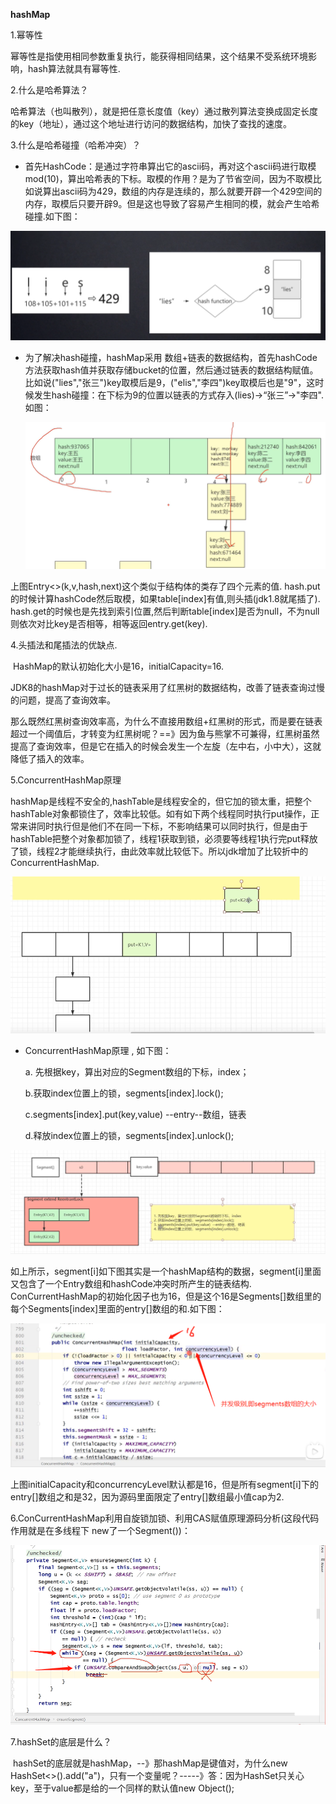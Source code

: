 **hashMap**

1.幂等性

​		幂等性是指使用相同参数重复执行，能获得相同结果，这个结果不受系统环境影响，hash算法就具有幂等性.

2.什么是哈希算法？

​	哈希算法（也叫散列），就是把任意长度值（key）通过散列算法变换成固定长度的key（地址），通过这个地址进行访问的数据结构，加快了查找的速度。

3.什么是哈希碰撞（哈希冲突）？

- 首先HashCode：是通过字符串算出它的ascii码，再对这个ascii码进行取模mod(10)，算出哈希表的下标。取模的作用？是为了节省空间，因为不取模比如说算出ascii码为429，数组的内存是连续的，那么就要开辟一个429空间的内存，取模后只要开辟9。但是这也导致了容易产生相同的模，就会产生哈希碰撞.如下图：

![](./images/6.jpg)

- 为了解决hash碰撞，hashMap采用 数组+链表的数据结构，首先hashCode方法获取hash值并获取存储bucket的位置，然后通过链表的数据结构赋值。比如说("lies","张三")key取模后是9，("elis","李四")key取模后也是"9"，这时候发生hash碰撞：在下标为9的位置以链表的方式存入(lies)->“张三”->"李四".如图：

  ![](./images/7.jpg)

上图Entry<>(k,v,hash,next)这个类似于结构体的类存了四个元素的值. hash.put的时候计算hashCode然后取模，如果table[index]有值,则头插(jdk1.8就尾插了).  hash.get的时候也是先找到索引位置,然后判断table[index]是否为null，不为null则依次对比key是否相等，相等返回entry.get(key).

4.头插法和尾插法的优缺点.

​		HashMap的默认初始化大小是16，initialCapacity=16.

​		JDK8的hashMap对于过长的链表采用了红黑树的数据结构，改善了链表查询过慢的问题，提高了查询效率。

那么既然红黑树查询效率高，为什么不直接用数组+红黑树的形式，而是要在链表超过一个阈值后，才转变为红黑树呢？==》因为鱼与熊掌不可兼得，红黑树虽然提高了查询效率，但是它在插入的时候会发生一个左旋（左中右，小中大），这就降低了插入的效率。

5.ConcurrentHashMap原理

​	hashMap是线程不安全的,hashTable是线程安全的，但它加的锁太重，把整个hashTable对象都锁住了，效率比较低。如有如下两个线程同时执行put操作，正常来讲同时执行但是他们不在同一下标，不影响结果可以同时执行，但是由于hashTable把整个对象都加锁了，线程1获取到锁，必须要等线程1执行完put释放了锁，线程2才能继续执行，由此效率就比较低下。所以jdk增加了比较折中的ConcurrentHashMap.

![](./images/8.jpg)

- ConcurrentHashMap原理 , 如下图：

  a. 先根据key，算出对应的Segment数组的下标，index；

  b.获取index位置上的锁，segments[index].lock();

  c.segments[index].put(key,value)  --entry--数组，链表

  d.释放index位置上的锁，segments[index].unlock();

![](./images/9.png)

如上所示，segment[i]如下图其实是一个hashMap结构的数据，segment[i]里面又包含了一个Entry数组和hashCode冲突时所产生的链表结构. ConCurrentHashMap的初始化因子也为16，但是这个16是Segments[]数组里的每个Segments[index]里面的entry[]数组的和.如下图：

![](./images/10.jpg)

上图initialCapacity和concurrencyLevel默认都是16，但是所有segment[i]下的entry[]数组之和是32，因为源码里面限定了entry[]数组最小值cap为2.

6.ConCurrentHashMap利用自旋锁加锁、利用CAS赋值原理源码分析(这段代码作用就是在多线程下 new了一个Segment())：

![](./images/11.jpg)



7.hashSet的底层是什么？

​	hashSet的底层就是hashMap，--》那hashMap是键值对，为什么new HashSet<>().add("a")，只有一个变量呢？-----》答：因为HashSet只关心key，至于value都是给的一个同样的默认值new Object();





